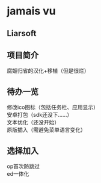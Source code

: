 # jamais vu


## Liarsoft

## 项目简介
腐姬归省的汉化+移植（但是很烂）   


## 待办一览
修改ico图标（包括任务栏、应用显示）   
安卓打包（sdk还没下……）   
文本优化（还没开始）  
原版插入（需避免菜单语言变化）   


## 选择加入
op首次防跳过   
ed一体化


